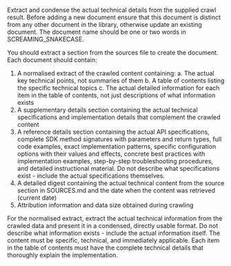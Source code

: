 Extract and condense the actual technical details from the supplied crawl result.
Before adding a new document ensure that this document is distinct from any other document in the library, otherwise update an existing document.
The document name should be one or two words in SCREAMING_SNAKECASE.

You should extract a section from the sources file to create the document. Each document should contain:
1. A normalised extract of the crawled content containing:
   a. The actual key technical points, not summaries of them
   b. A table of contents listing the specific technical topics
   c. The actual detailed information for each item in the table of contents, not just descriptions of what information exists
2. A supplementary details section containing the actual technical specifications and implementation details that complement the crawled content
3. A reference details section containing the actual API specifications, complete SDK method signatures with parameters and return types, full code examples, exact implementation patterns, specific configuration options with their values and effects, concrete best practices with implementation examples, step-by-step troubleshooting procedures, and detailed instructional material. Do not describe what specifications exist - include the actual specifications themselves.
4. A detailed digest containing the actual technical content from the source section in SOURCES.md and the date when the content was retrieved (current date)
5. Attribution information and data size obtained during crawling

For the normalised extract, extract the actual technical information from the crawled data and present it in a condensed, directly usable format. Do not describe what information exists - include the actual information itself. The content must be specific, technical, and immediately applicable. Each item in the table of contents must have the complete technical details that thoroughly explain the implementation.
